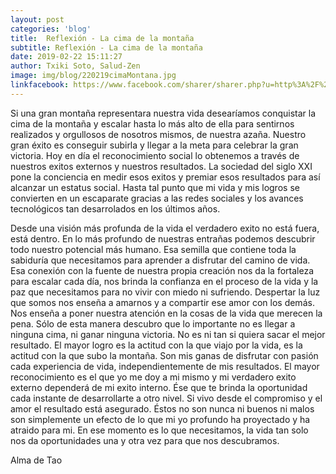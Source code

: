 ```yaml
---
layout: post
categories: 'blog'
title:  Reflexión - La cima de la montaña
subtitle: Reflexión - La cima de la montaña
date: 2019-02-22 15:11:27
author: Txiki Soto, Salud-Zen
image: img/blog/220219cimaMontana.jpg
linkfacebook: https://www.facebook.com/sharer/sharer.php?u=http%3A%2F%2Fwww.salud-zen.com%2Fblog%2F2019%2F02%2F22%2Freflexiones-montania.html&amp;src=sdkpreparse
---
```

Si una gran montaña representara nuestra vida desearíamos conquistar la cima de la montaña y escalar hasta lo más alto de ella para sentirnos realizados y orgullosos de nosotros mismos, de nuestra azaña. Nuestro gran éxito es conseguir subirla y llegar a la meta para celebrar la gran victoria. Hoy en día el reconocimiento social lo obtenemos a través de nuestros exitos externos y nuestros resultados. La sociedad del siglo XXI pone la conciencia en medir esos exitos y premiar esos resultados para así alcanzar un estatus social. Hasta tal punto que mi vida y mis logros se convierten en un escaparate gracias a las redes sociales y los avances tecnológicos tan desarrolados en los últimos años.

Desde una visión más profunda de la vida el verdadero exito no está fuera, está dentro. En lo más profundo de nuestras entrañas podemos descubrir todo nuestro potencial más humano. Esa semilla que contiene toda la sabiduría que necesitamos para aprender a disfrutar del camino de vida. Esa conexión con la fuente de nuestra propia creación nos da la fortaleza para escalar cada día, nos brinda la confianza en el proceso de la vida y la paz que necesitamos para no vivir con miedo ni sufriendo. Despertar la luz que somos nos enseña a amarnos y a compartir ese amor con los demás. Nos enseña a poner nuestra atención en la cosas de la vida que merecen la pena. Sólo de esta manera descubro que lo importante no es llegar a ninguna cima, ni ganar ninguna victoria. No es ni tan si quiera sacar el mejor resultado. El mayor logro es la actitud con la que viajo por la vida, es la actitud con la que subo la montaña. Son mis ganas de disfrutar con pasión cada experiencia de vida, independientemente de mis resultados. El mayor reconocimiento es el que yo me doy a mi mismo y mi verdadero exito externo dependerá de mi exito interno. Ése que te brinda la oportunidad cada instante de desarrollarte a otro nivel. Si vivo desde el compromiso y el amor el resultado está asegurado. Éstos no son nunca ni buenos ni malos son simplemente un efecto de lo que mi yo profundo ha proyectado y ha atraido para mi. En ese momento es lo que necesitamos, la vida tan solo nos da oportunidades una y otra vez para que nos descubramos.

Alma de Tao

